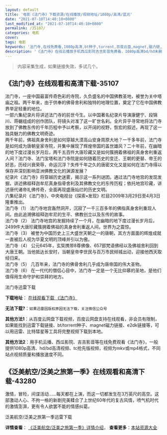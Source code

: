 ```yaml
---
layout: default
title: '电影《法门寺》下载资源/在线播放/视频地址/1080p/高清/蓝光'
date: "2021-07-10T14:40:10+0800"
last_modified_at: "2021-07-10T14:40:10+0800"
permalink: /35107/
categories: 电影
cover:
tags: 电影
keywords: '法门寺,在线免费看,1080p高清,bt种子,torrent,百度云盘,magnet,磁力链,迅雷下载资源'
description: '《法门寺》在线云播放手机西瓜影院吉吉影音免费看，1080p高清bd/hd未删减完整版和tc抢先枪版，mkv/mp4格式，附带bt/torrent种子、magnet/磁力链、百度云盘、网盘资源迅雷下载链接'
---
```


>内容采集生成，如果链接失效，多试几个。


## 《法门寺》在线观看和高清下载-35107

法门寺，一座中国最富传奇色彩的寺院，久负盛名的中国佛教圣地，被誉为关中塔庙之祖。两千年来，由于供奉的佛骨舍利和独特的地理位置，奠定了它在中国佛教界举足轻重的地位。<br />一部六集纪录片将讲述法门寺的前世今生。以中国著名纪录片导演康健宁、段锦川、蒋樾组成的创作团队，将镜头对准了这一旷世名刹。全片异乎寻常地将法门寺放到了佛教东传的千年历程中予以考察，以开阔的视野，恢宏的叙述，再现了这一独具魅力的佛教文明奇迹。<br />两千年前，佛祖真身舍利是如何穿越大漠高山安身周原大地？一千多年前，法门寺是如何成为唐朝皇家寺院，并集中展现了辉煌帝国的盖世雄风？二十年前，在幽暗的地下度过漫长岁月后，两千五百件大唐珍藏又是如何簇拥着佛祖的真身舍利重返人间？法门寺、法门宝塔和法门寺院是如何随着历史的变迁、王朝的更替、帝王的好恶，历经兴衰荣辱，命运沉浮？失传千年之久的唐密文化又是如何在法门寺得以保存并深刻影响亚洲佛教文化的渊源发展？<br />纪录片《法门寺》将穿越历史迷雾，揭示这一系列谜团。通过法门寺地宫的发现发掘，讲述佛祖释迦牟尼真身指骨舍利及其佛教文化的东传历程；依托地宫珍藏，讲述唐代诸帝礼佛传奇，全面再现盛唐灿烂的历史文明。<br />六集纪录片《法门寺》，中央电视台《探索•发现》栏目2009年3月29日至4月3日隆重推出。<br />法门寺（1） 法门寺地宫轰然洞开，沉寂了一千三百多年的佛指真身舍利重现人间。由此追溯佛祖释迦牟尼的生平、佛教创立以及东传的故事。<br />法门寺（2） 法门寺地宫的发掘持续了一个月，在幽暗的地下度过漫长岁月后，2499件大唐珍藏簇拥着佛祖的真身舍利重返人间，世界为之震惊。<br />法门寺（3） 被誉为中国历史上三大盛世天朝之一的唐朝，其方方面面的辉煌成就一直被后人视为华夏文明的顶峰并引以为傲。<br />法门寺（4） 公元645年，玄奘携带8尊佛像、657部梵语佛经以及佛祖舍利回到大唐王朝。当他抵达长安时，当朝皇帝李世民与百万市民倾城出动，迎接他西天取经归来。<br />法门寺（5） 几百年来，法门寺的佛骨舍利几乎成为唐帝国的伟大圣物。<br />法门寺（6） 在一代代的僧侣心目中，法门寺一定是一个无比仰慕的圣地，是他们值得用生命守护和崇拜的地方。</p>


法门寺迅雷下载

**下载地址**： [在线观看下载 《法门寺》](https://www.993dy.com//vod-detail-id-13860.html) 


**无法下载?**：`如果迅雷因版权原因无法下载，关注微信公众号 `

**其他方法1**：从百度云网盘下载视频，百度云网盘支持在线观看，非会员有限制，如果能找到迅雷下载链接、bt/torrent种子、magnet磁力链接、e2dk链接等，可以用迅雷、比特彗星等工具将完整视频下载到本地。

**其他方法2**：用手机云播、西瓜影院、吉吉影音等在线免费观看《法门寺》，一般提供1080p高清、hd/bd高清视频、tc抢先版视频，视频为mkv或mp4格式，不同站点视频质量和播放速度不同。


## 《泛美航空/泛美之旅第一季》在线观看和高清下载-43280

激情，冒险，间谍活动&hellip;…每天都在上演，而这一切都发生在3万英尺的高空。这部激动人心、不拘一格的新剧完美糅合了上世纪60年代的复古风情，喷气机时代的激情澎湃，更有令人欲罢不能的情感纠葛。


泛美航空/泛美之旅第一季迅雷下载

**详情查看**： [《泛美航空/泛美之旅第一季》详情介绍](/movie/43280/)， **查看更多**：[本站资源大全](/movie/t/all/)

